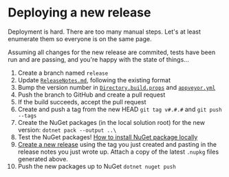 # Deploying a new release

Deployment is hard. There are too many manual steps. Let's at least enumerate
them so everyone is on the same page.

Assuming all changes for the new release are commited, tests have been run and
are passing, and you're happy with the state of things...

1. Create a branch named `release`
1. Update [`ReleaseNotes.md`](ReleaseNotes.md), following the existing format
1. Bump the version number in [`Directory.build.props`](Directory.build.props) and [`appveyor.yml`](appveyor.yml)
1. Push the branch to GitHub and create a pull request
1. If the build succeeds, accept the pull request
1. Create and push a tag from the new HEAD `git tag v#.#.#` and `git push --tags`
1. Create the NuGet packages (in the local solution root) for the new version: `dotnet pack --output ..\`
1. Test the NuGet packages! [How to install NuGet package locally](http://stackoverflow.com/questions/10240029/how-to-install-a-nuget-package-nupkg-file-locally)
1. [Create a new release](https://help.github.com/articles/creating-releases) using the tag
you just created and pasting in the release notes you just wrote up. Attach a copy of the latest `.nupkg` files generated above.
1. Push the new packages up to NuGet `dotnet nuget push`
